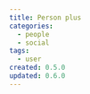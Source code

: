 ```yaml
---
title: Person plus
categories:
  - people
  - social
tags:
  - user
created: 0.5.0
updated: 0.6.0
---
```

